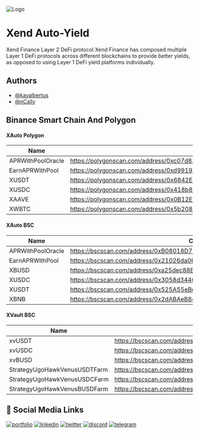 
![Logo](https://xend.finance/assets-2/logo.svg)


# Xend Auto-Yield


Xend Finance Layer 2 DeFi protocol
Xend Finance has composed multiple Layer 1 DeFi protocols across different blockchains to provide better yields, as opposed to using Layer 1 DeFi yield platforms individually.

## Authors

- [@kayalbertus](https://github.com/KayAlbertus)
- [@nCally](https://github.com/nCally)


## Binance Smart Chain And Polygon


#### XAuto Polygon
Name | Contract
--- | ---
APRWithPoolOracle | https://polygonscan.com/address/0xc07d830229C34a3BD97dd95C9BB079117197B548#code
EarnAPRWithPool | https://polygonscan.com/address/0xd991924b2b01f07c2e2491d7a61e0d1e9633d852#code
XUSDT | https://polygonscan.com/address/0x6842E453ad9e7847a566876B8A2967FE9d155485#code
XUSDC | https://polygonscan.com/address/0x418b8D697e72B90cBdF5Cb58015384b9016794F9#code
XAAVE | https://polygonscan.com/address/0x0B12E60084816ed83c519a1fFd01022d5A50fcaC#readContract
XWBTC | https://polygonscan.com/address/0x5b208c6Ed9c95907DC7E1Ef34F0Cac52dd22b9dc#code




#### XAuto BSC

Name | Contract
--- | ---
APRWithPoolOracle | https://bscscan.com/address/0xB08018D77D4ec4087AA0A807967eb19dDb649429#code
EarnAPRWithPool | https://bscscan.com/address/0x21026da06d8979982D325Fd3321bdcf439cC3bD8#code
XBUSD | https://bscscan.com/address/0xa25dec88B81a94Ca951f3a4ff4AAbC32B3759E6C#code
XUSDC | https://bscscan.com/address/0x3058d344C8F845754F0C356881772788c128eA22#code
XUSDT | https://bscscan.com/address/0x525A55eBd9464c1081077BCc1d7a53C1c431BD26#code
XBNB | https://bscscan.com/address/0x2dABAeB84cACFEF30e95896301CEF65cb24b3176#code




#### XVault BSC

Name | Contract
--- | ---
xvUSDT | https://bscscan.com/address/0xF8604eE08c70389856242dF88b4CCA90a70733a7#code
xvUSDC | https://bscscan.com/address/0x48190f88a6d62cF3EEFDe000B8b8D1B99951b07a#code
xvBUSD | https://bscscan.com/address/0xE7e53128Bf23463F7B0B4F0aec1FCB50988c7E9E#code
StrategyUgoHawkVenusUSDTFarm | https://bscscan.com/address/0x25647749766A9068Ab483aBd025EdfB6f57EF3C9#code
StrategyUgoHawkVenusUSDCFarm | https://bscscan.com/address/0x9F13139F1d8856C8FFEac539289318E195f4485d#code
StrategyUgoHawkVenusBUSDFarm | https://bscscan.com/address/0x96e5B012ebC7fe7A1574E88Dbd1f9974815C4d12#code




## 🔗 Social Media Links
[![portfolio](https://img.shields.io/badge/github-0A66C2?style=for-the-badge&logo=github&logoColor=white)](https://github.com/xendfinance)
[![linkedin](https://img.shields.io/badge/linkedin-0A66C2?style=for-the-badge&logo=linkedin&logoColor=white)](https://www.linkedin.com/company/xend-finance/mycompany/)
[![twitter](https://img.shields.io/badge/twitter-1DA1F2?style=for-the-badge&logo=twitter&logoColor=white)](https://twitter.com/xendfinance)
[![discord](https://img.shields.io/badge/discord-0A66C2?style=for-the-badge&logo=discord&logoColor=white)](https://discord.gg/QPH2M3nbku)
[![telegram](https://img.shields.io/badge/telegram-0A66C2?style=for-the-badge&logo=telegram&logoColor=white)](https://t.me/xendFinance)



